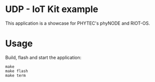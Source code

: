 UDP - IoT Kit example
====================================
This application is a showcase for PHYTEC's phyNODE and RIOT-OS.

Usage
=====

Build, flash and start the application:
```
make
make flash
make term
